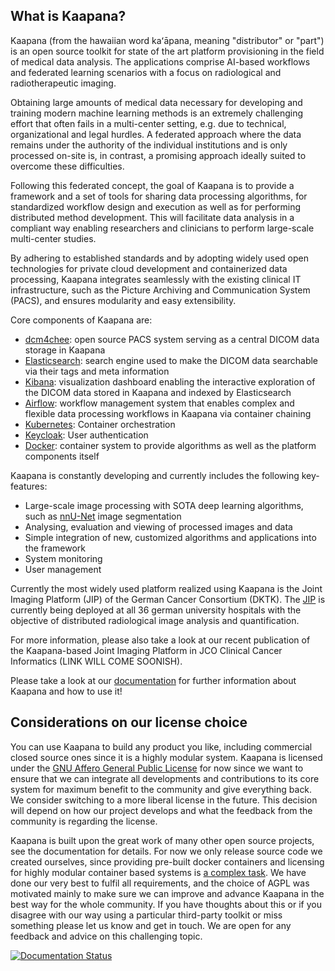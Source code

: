 ## What is Kaapana?

Kaapana (from the hawaiian word kaʻāpana, meaning "distributor" or "part") is an open source toolkit for state of the art platform provisioning in the field of medical data analysis. The applications comprise  AI-based workflows and federated learning scenarios with a focus on radiological and radiotherapeutic imaging. 

Obtaining large amounts of medical data necessary for developing and training modern machine learning methods is an extremely challenging effort that often fails in a multi-center setting, e.g. due to technical, organizational and legal hurdles. A federated approach where the data remains under the authority of  the individual institutions and is only processed on-site is, in contrast, a promising approach ideally suited to overcome these difficulties.

Following this federated concept, the goal of Kaapana is to provide a framework and a set of tools for sharing data processing algorithms, for standardized workflow design and execution as well as for performing distributed method development. This will facilitate  data analysis in a compliant way enabling researchers and clinicians to perform large-scale multi-center studies.

By adhering to established standards and by adopting widely used open technologies for private cloud development and containerized data processing, Kaapana integrates seamlessly with the existing clinical IT infrastructure, such as the Picture Archiving and Communication System (PACS), and ensures modularity and easy extensibility.

Core components of Kaapana are:
* [dcm4chee](https://www.dcm4che.org/): open source PACS system serving as a central DICOM data storage in Kaapana
* [Elasticsearch](https://www.elastic.co/de/elasticsearch/): search engine used to make the DICOM data searchable via their tags and meta information
* [Kibana](https://www.elastic.co/de/kibana/): visualization dashboard enabling the interactive exploration of the DICOM data stored in Kaapana and indexed by Elasticsearch
* [Airflow](https://airflow.apache.org/): workflow management system that enables complex and flexible data processing workflows in Kaapana via container chaining
* [Kubernetes](https://kubernetes.io/): Container orchestration
* [Keycloak](https://www.keycloak.org/): User authentication
* [Docker](https://www.docker.com/): container system to provide algorithms as well as the platform components itself

Kaapana is constantly developing and currently includes the following key-features:
* Large-scale image processing with SOTA deep learning algorithms, such as [nnU-Net](https://github.com/MIC-DKFZ/nnunet) image segmentation
* Analysing, evaluation and viewing of processed images and data
* Simple integration of new, customized algorithms and applications into the framework
* System monitoring
* User management

Currently the most widely used platform realized using Kaapana is the Joint Imaging Platform (JIP) of the German Cancer Consortium (DKTK). The [JIP](https://jip.dktk.dkfz.de/jiphomepage/) is currently being deployed at all 36 german university hospitals with the objective of distributed radiological image analysis and quantification.

For more information, please also take a look at our recent publication of the Kaapana-based Joint Imaging Platform in JCO Clinical Cancer Informatics (LINK WILL COME SOONISH).

Please take a look at our [documentation](https://kaapana.readthedocs.io/en/latest/) for further information about Kaapana and how to use it!

## Considerations on our license choice

You can use Kaapana to build any product you like, including commercial closed source ones since it is a highly modular system. Kaapana is licensed under the [GNU Affero General Public License](https://www.gnu.org/licenses/agpl-3.0.en.html) for now since we want to ensure that we can integrate all developments and contributions to its core system for maximum benefit to the community and give everything back. We consider switching to a more liberal license in the future. This decision will depend on how our project develops and what the feedback from the community is regarding the license. 

Kaapana is built upon the great work of many other open source projects, see the documentation for details. For now we only release source code we created ourselves, since providing pre-built docker containers and licensing for highly modular container based systems is [a complex task](https://www.linuxfoundation.org/blog/2020/04/docker-containers-what-are-the-open-source-licensing-considerations/). We have done our very best to fulfil all requirements, and the choice of AGPL was motivated mainly to make sure we can improve and advance Kaapana in the best way for the whole community. If you have thoughts about this or if you disagree with our way using a particular third-party toolkit or miss something please let us know and get in touch. We are open for any feedback and advice on this challenging topic.

[![Documentation Status](https://readthedocs.org/projects/kaapana-test/badge/?version=latest)](https://kaapana-test.readthedocs.io/en/latest/?badge=latest)
